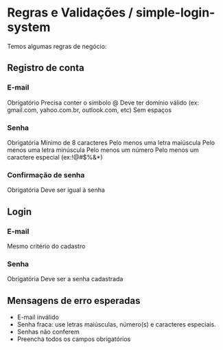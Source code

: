 # Regras e Validações / simple-login-system

Temos algumas regras de negócio:

## Registro de conta

### E-mail

Obrigatório
Precisa conter o símbolo @
Deve ter domínio válido (ex: gmail.com, yahoo.com.br, outlook.com, etc)
Sem espaços

### Senha

Obrigatória
Mínimo de 8 caracteres
Pelo menos uma letra maiúscula
Pelo menos uma letra minúscula 
Pelo menos um número
Pelo menos um caractere especial (ex:!@#$%&*)

### Confirmação de senha

Obrigatória
Deve ser igual à senha

## Login

### E-mail

Mesmo critério do cadastro

### Senha

Obrigatória
Deve ser a senha cadastrada

## Mensagens de erro esperadas

- E-mail inválido
- Senha fraca: use letras maiúsculas, número(s) e caracteres especiais.
- Senhas não conferem
- Preencha todos os campos obrigatórios